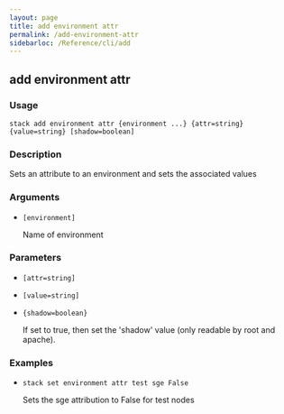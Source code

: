 ```yaml
---
layout: page
title: add environment attr
permalink: /add-environment-attr
sidebarloc: /Reference/cli/add
---
```


## add environment attr

### Usage

`stack add environment attr {environment ...} {attr=string} {value=string} [shadow=boolean]`

### Description

Sets an attribute to an environment and sets the associated values

### Arguments

* `[environment]`

   Name of environment


### Parameters
* `[attr=string]`
* `[value=string]`
* `{shadow=boolean}`

   If set to true, then set the 'shadow' value (only readable by root
	and apache).

### Examples

* `stack set environment attr test sge False`

   Sets the sge attribution to False for test nodes



